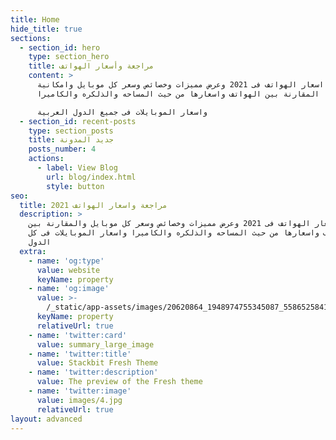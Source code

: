 ```yaml
---
title: Home
hide_title: true
sections:
  - section_id: hero
    type: section_hero
    title: مراجعة وأسعار الهواتف
    content: >
      مراجعة اسعار الهواتف فى 2021 وعرض مميزات وخصائص وسعر كل موبايل وامكانية
      المقارنة بين الهواتف واسعارها من حيث المساحه والذلكره والكاميرا 

      واسعار الموبايلات فى جميع الدول العربية
  - section_id: recent-posts
    type: section_posts
    title: جديد المدونة
    posts_number: 4
    actions:
      - label: View Blog
        url: blog/index.html
        style: button
seo:
  title: مراجعة واسعار الهواتف 2021
  description: >
    مراجعة اسعار الهواتف فى 2021 وعرض مميزات وخصائص وسعر كل موبايل والمقارنة بين
    الهواتف واسعارها من حيث المساحه والذلكره والكاميرا واسعار الموبايلات فى كل
    الدول
  extra:
    - name: 'og:type'
      value: website
      keyName: property
    - name: 'og:image'
      value: >-
        /_static/app-assets/images/20620864_1948974755345087_5586525841245020349_n.jpg
      keyName: property
      relativeUrl: true
    - name: 'twitter:card'
      value: summary_large_image
    - name: 'twitter:title'
      value: Stackbit Fresh Theme
    - name: 'twitter:description'
      value: The preview of the Fresh theme
    - name: 'twitter:image'
      value: images/4.jpg
      relativeUrl: true
layout: advanced
---
```

